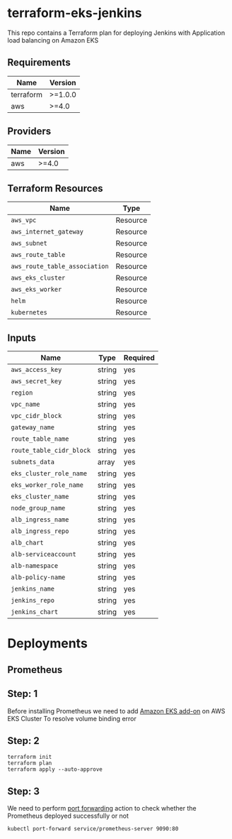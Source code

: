 # terraform-eks-jenkins

This repo contains a Terraform plan for deploying Jenkins with Application load balancing on Amazon EKS

## Requirements

| Name | Version |
| ---- | ------- |
| terraform | >=1.0.0 |
| aws | >=4.0 |

## Providers

|Name | Version |
| --- | ------- |
| aws | >=4.0 |

## Terraform Resources

| Name | Type |
| ---------| ------------|
| `aws_vpc` | Resource |
| `aws_internet_gateway` | Resource |
| `aws_subnet` | Resource |
| `aws_route_table` | Resource |
| `aws_route_table_association` | Resource |
| `aws_eks_cluster` | Resource |
| `aws_eks_worker` | Resource |
| `helm` | Resource |
| `kubernetes` | Resource |


## Inputs

| Name |  Type | Required|
| ---- |  ---- | ------- |
| `aws_access_key` |  string | yes
| `aws_secret_key` | string | yes |
| `region` | string | yes |
| `vpc_name` | string | yes |
| `vpc_cidr_block` | string | yes |
| `gateway_name` | string | yes |
| `route_table_name` | string | yes |
| `route_table_cidr_block` | string | yes |
| `subnets_data` | array | yes |
| `eks_cluster_role_name` | string | yes |
| `eks_worker_role_name`  | string | yes |
| `eks_cluster_name`  | string | yes |
| `node_group_name`  | string | yes |
| `alb_ingress_name`  | string | yes |
| `alb_ingress_repo`  | string | yes |
| `alb_chart`  | string | yes |
| `alb-serviceaccount`  | string | yes |
| `alb-namespace`  | string | yes |
| `alb-policy-name`  | string | yes |
| `jenkins_name`  | string | yes |
| `jenkins_repo`  | string | yes |
| `jenkins_chart`  | string | yes |


# Deployments

## Prometheus

## Step: 1
Before installing Prometheus we need to add [Amazon EKS add-on](https://docs.aws.amazon.com/eks/latest/userguide/managing-ebs-csi.html#updating-ebs-csi-eks-add-on) on AWS EKS Cluster To resolve volume binding error


## Step: 2
```
terraform init
terraform plan 
terraform apply --auto-approve
```

## Step: 3
We need to perform [port forwarding](https://kubernetes.io/docs/tasks/access-application-cluster/port-forward-access-application-cluster/#forward-a-local-port-to-a-port-on-the-pod) action to check whether the Prometheus deployed successfully or not
```
kubectl port-forward service/prometheus-server 9090:80
```

